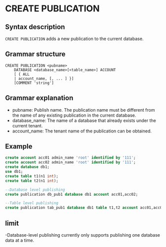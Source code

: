 # **CREATE PUBLICATION**

## **Syntax description**

`CREATE PUBLICATION` adds a new publication to the current database.

## **Grammar structure**

```
CREATE PUBLICATION <pubname>
    DATABASE <database_name>[<table_name>] ACCOUNT
    [ { ALL
    | account_name, [, ... ] }]
    [COMMENT 'string']
```

## Grammar explanation

- pubname: Publish name. The publication name must be different from the name of any existing publication in the current database.
- database_name: The name of a database that already exists under the current tenant.
- account_name: The tenant name of the publication can be obtained.

## **Example**

```sql
create account acc01 admin_name 'root' identified by '111';
create account acc02 admin_name 'root' identified by '111';
create database db1;
use db1;
create table t1(n1 int);
create table t2(n1 int);

--Database level publishing
create publication db_pub1 database db1 account acc01,acc02;

--Table level publishing
create publication tab_pub1 database db1 table t1,t2 account acc01,acc02;
```

## limit

-Database-level publishing currently only supports publishing one database data at a time.